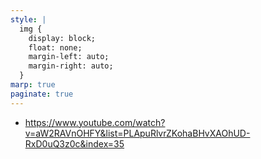 ```yaml
---
style: |
  img {
    display: block;
    float: none;
    margin-left: auto;
    margin-right: auto;
  }
marp: true
paginate: true
---
```



- https://www.youtube.com/watch?v=aW2RAVnOHFY&list=PLApuRlvrZKohaBHvXAOhUD-RxD0uQ3z0c&index=35



